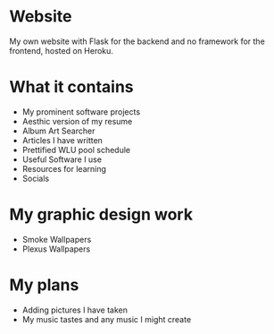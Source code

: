 # Website

My own website with Flask for the backend and no framework for the frontend, hosted on Heroku.

# What it contains
* My prominent software projects
* Aesthic version of my resume
* Album Art Searcher
* Articles I have written
* Prettified WLU pool schedule
* Useful Software I use
* Resources for learning
* Socials
 
# My graphic design work

* Smoke Wallpapers
* Plexus Wallpapers
# My plans
* Adding pictures I have taken
* My music tastes and any music I might create

